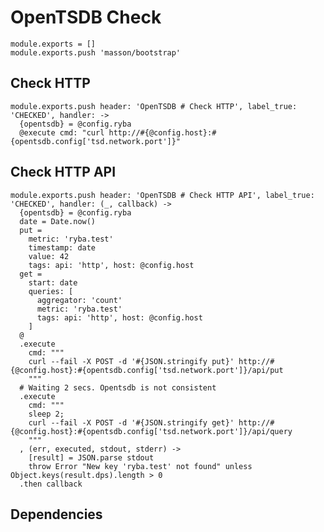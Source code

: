 
# OpenTSDB Check

    module.exports = []
    module.exports.push 'masson/bootstrap'

## Check HTTP

    module.exports.push header: 'OpenTSDB # Check HTTP', label_true: 'CHECKED', handler: ->
      {opentsdb} = @config.ryba
      @execute cmd: "curl http://#{@config.host}:#{opentsdb.config['tsd.network.port']}"

## Check HTTP API

    module.exports.push header: 'OpenTSDB # Check HTTP API', label_true: 'CHECKED', handler: (_, callback) ->
      {opentsdb} = @config.ryba
      date = Date.now()
      put =
        metric: 'ryba.test'
        timestamp: date
        value: 42
        tags: api: 'http', host: @config.host
      get =
        start: date
        queries: [
          aggregator: 'count'
          metric: 'ryba.test'
          tags: api: 'http', host: @config.host
        ]
      @
      .execute 
        cmd: """
        curl --fail -X POST -d '#{JSON.stringify put}' http://#{@config.host}:#{opentsdb.config['tsd.network.port']}/api/put
        """
      # Waiting 2 secs. Opentsdb is not consistent
      .execute
        cmd: """
        sleep 2;
        curl --fail -X POST -d '#{JSON.stringify get}' http://#{@config.host}:#{opentsdb.config['tsd.network.port']}/api/query
        """
      , (err, executed, stdout, stderr) ->
        [result] = JSON.parse stdout
        throw Error "New key 'ryba.test' not found" unless Object.keys(result.dps).length > 0
      .then callback

## Dependencies
